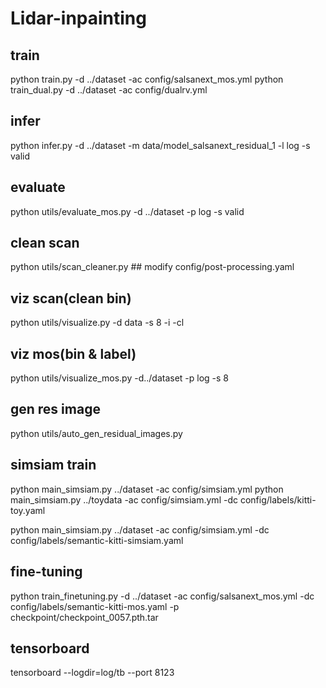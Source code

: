 # Lidar-inpainting

## train
python train.py -d ../dataset -ac config/salsanext_mos.yml
python train_dual.py -d ../dataset -ac config/dualrv.yml

## infer
python infer.py -d ../dataset -m data/model_salsanext_residual_1 -l log -s valid

## evaluate
python utils/evaluate_mos.py -d ../dataset -p log -s valid

## clean scan
python utils/scan_cleaner.py  ## modify config/post-processing.yaml

## viz scan(clean bin)
python utils/visualize.py -d data -s 8 -i -cl

## viz mos(bin & label)
python utils/visualize_mos.py -d../dataset -p log -s 8

## gen res image
python utils/auto_gen_residual_images.py

## simsiam train
python main_simsiam.py ../dataset -ac config/simsiam.yml
python main_simsiam.py ../toydata -ac config/simsiam.yml -dc config/labels/kitti-toy.yaml

python main_simsiam.py ../dataset -ac config/simsiam.yml -dc config/labels/semantic-kitti-simsiam.yaml

## fine-tuning
python train_finetuning.py -d ../dataset -ac config/salsanext_mos.yml -dc config/labels/semantic-kitti-mos.yaml -p checkpoint/checkpoint_0057.pth.tar

## tensorboard
tensorboard --logdir=log/tb --port 8123
